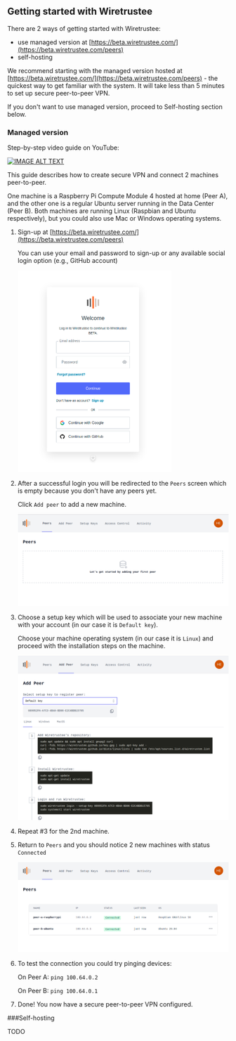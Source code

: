 ## Getting started with Wiretrustee

There are 2 ways of getting started with Wiretrustee:
- use managed version at [https://beta.wiretrustee.com/](https://beta.wiretrustee.com/peers)
- self-hosting

We recommend starting with the managed version hosted at [https://beta.wiretrustee.com/](https://beta.wiretrustee.com/peers) - the quickest way to get familiar with the system.
It will take less than 5 minutes to set up secure peer-to-peer VPN.

If you don't want to use managed version, proceed to Self-hosting section below.

### Managed version
Step-by-step video guide on YouTube:

[![IMAGE ALT TEXT](https://img.youtube.com/vi/j0EPaK5Rapw/0.jpg)](https://youtu.be/j0EPaK5Rapw "Wiretrustee - secure private network in less than 5 minutes")

This guide describes how to create secure VPN and connect 2 machines peer-to-peer.

One machine is a Raspberry Pi Compute Module 4 hosted at home (Peer A), and the other one is a regular Ubuntu server running in the Data Center (Peer B).
Both machines are running Linux (Raspbian and Ubuntu respectively), but you could also use Mac or Windows operating systems.

1. Sign-up at [https://beta.wiretrustee.com/](https://beta.wiretrustee.com/peers)

    You can use your email and password to sign-up or any available social login option (e.g., GitHub account)
    
    <img src="./media/auth.png" alt="auth" width="350"/>

2. After a successful login you will be redirected to the ```Peers``` screen which is empty because you don't have any peers yet.
   
    Click ```Add peer``` to add a new machine.
    
    <img src="./media/empty-peers.png" alt="empty-peers" width="600"/>
    
3.  Choose a setup key which will be used to associate your new machine with your account (in our case it is ```Default key```).

    Choose your machine operating system (in our case it is ```Linux```) and proceed with the installation steps on the machine.

    <img src="./media/add-peer.png" alt="add-peer" width="600"/>    

4. Repeat #3 for the 2nd machine.
5. Return to ```Peers``` and you should notice 2 new machines with status ```Connected```
   
    <img src="./media/peers.png" alt="peers" width="600"/>

6. To test the connection you could try pinging devices:
   
    On Peer A:
    ```ping 100.64.0.2```
    
    On Peer B:
    ```ping 100.64.0.1```
7. Done! You now have a secure peer-to-peer VPN configured.

###Self-hosting

TODO